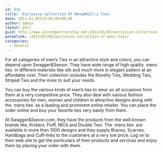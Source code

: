 ```yaml
---
id: 836
title: 'Exclusive Collection Of Men&#8217;s Ties'
date: 2011-01-05T15:04:05+00:00
author: admin
layout: post
guid: http://www.ascendpartnership.net/2011/01/05/exclusive-collection-of-mens-ties/
permalink: /2011/01/05/exclusive-collection-of-mens-ties/
categories:
  - General
---
```

For all categories of men&#8217;s Ties in an attractive style and colors, you can depend upon Swagger&Swoon. They have wide range of high quality &nbsp;mens ties&nbsp; in different materials like silk and much more in elegant pattern at an affordable cost. Their collection includes the Novelty Ties, Wedding Ties, Striped Ties and the more to suit your needs.

You can buy the various kinds of men&#8217;s ties to wear on all occasions from them at a very competitive price. They also deal with various fashion accessories for men, women and children in attractive designs along with the &nbsp;mens ties&nbsp; as a leading and prominent online retailer. You can place the order online and buy your favorite ties very easily from them.

At Swagger&Swoon.com, they have the products from the well-known brands like, Kickers, Fluff, NICA and Double Two. The &nbsp;mens ties&nbsp; are available in more than 1000 designs and they supply Braces, Scarves, Handbags and Cuff-links to the customers at a very low price. Log on to their web site to get the particulars of their products and services and enjoy them by placing your order with them.